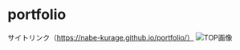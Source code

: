 # portfolio

サイトリンク（https://nabe-kurage.github.io/portfolio/）
![TOP画像](https://user-images.githubusercontent.com/38372239/81703373-7618af80-94a7-11ea-8e8e-9298f9cc9f13.png)

